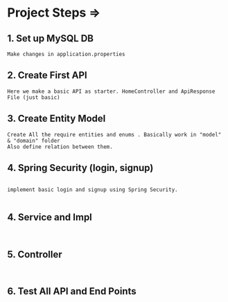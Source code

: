 # Project Steps => 

## 1. Set up MySQL DB

```
Make changes in application.properties

```


## 2. Create First API
```
Here we make a basic API as starter. HomeController and ApiResponse File (just basic)

```

## 3. Create Entity Model
```
Create All the require entities and enums . Basically work in "model" & "domain" folder
Also define relation between them.

```

## 4. Spring Security (login, signup)
```

implement basic login and signup using Spring Security.


```

## 4. Service and Impl
```


```

## 5. Controller
```


```

## 6. Test All API and End Points
```


```